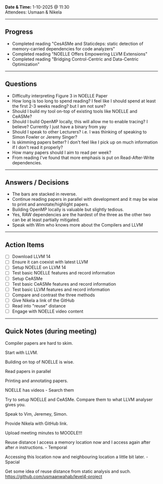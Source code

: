 
**Date & Time:** 1-10-2025 @ 11:30  
Attendees: Usmaan & Nikela

---

## Progress
- Completed reading "CesASMe and Staticdeps: static detection of memory-carried
dependencies for code analyzers"
- Completed reading "NOELLE Offers Empowering LLVM Extensions"
- Completed reading "Bridging Control-Centric and Data-Centric Optimization"
---

## Questions
- Difficulty interpreting Figure 3 in NOELLE Paper
- How long is too long to spend reading? I feel like I should spend at least the first 2-3 weeks reading? but I am not sure?
- Should I build my tool on-top of existing tools like NOELLE and CeASMe?
- Should I build OpenMP locally, this will allow me to enable tracing? I believe? Currently I just have a binary from yay 
- Should I speak to other Lecturers? i.e. I was thinking of speaking to Simon Fowler or Jeremy Singer?
- Is skimming papers better? I don't feel like I pick up on much information if I don't read it properly?
- How many papers should I aim to read per week?
- From reading I've found that more emphasis is put on Read-After-Write dependencies.
---

## Answers / Decisions
- The bars are stacked in reverse. 
- Continue reading papers in parallel with development and it may be wise to print and annotate/highlight papers.
- Building OpenMP locally is valuable but slightly tedious.
- Yes, RAW dependencies are the hardest of the three as the other two can be at least partially mitigated.
- Speak with Wim who knows more about the Compilers and LLVM

---

## Action Items
- [ ] Download LLVM 14
- [ ] Ensure it can coexist with latest LLVM
- [ ] Setup NOELLE on LLVM 14
- [ ] Test basic NOELLE features and record information
- [ ] Setup CeASMe
- [ ] Test basic CeASMe features and record information
- [ ] Test basic LLVM features and record information
- [ ] Compare and contrast the three methods
- [ ] Give Nikela a link of the GitHub
- [ ] Read into "reuse" distance
- [ ] Engage with NOELLE video content

---

## Quick Notes (during meeting)

Compiler papers are hard to skim.

Start with LLVM.

Building on top of NOELLE is wise.

Read papers in parallel

Printing and annotating papers.

NOELLE has videos - Search them

Try to setup NOELLE and CeASMe.
Compare them to what LLVM analyser gives you.

Speak to Vim, Jeremey, Simon.

Provide Nikela with GitHub link.

Upload meeting minutes to MOODLE!!!


Reuse distance
I access a memory location now and I access again after after $n$ instructions. - Temporal

Accessing this location now and neighbouring location a little bit later. - Spacial

Get some idea of reuse distance from static analysis and such.
https://github.com/usmaanwahab/level4-project